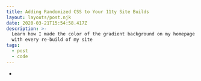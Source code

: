 ```yaml
---
title: Adding Randomized CSS to Your 11ty Site Builds
layout: layouts/post.njk
date: 2020-03-21T15:54:58.417Z
description: >-
  Learn how I made the color of the gradient background on my homepage change
  with every re-build of my site
tags:
  - post
  - code
---
```

*